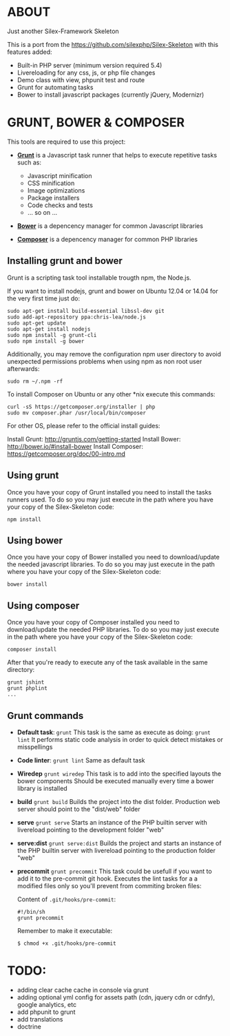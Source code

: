 ABOUT
=====

Just another Silex-Framework Skeleton

This is a port from the https://github.com/silexphp/Silex-Skeleton with this features added:

* Built-in PHP server (minimum version required 5.4)
* Livereloading for any css, js, or php file changes
* Demo class with view, phpunit test and route
* Grunt for automating tasks
* Bower to install javascript packages (currently jQuery, Modernizr)


GRUNT, BOWER & COMPOSER
=======================

This tools are required to use this project:

* [**Grunt**](http://gruntjs.com/) is a Javascript task runner that helps to execute repetitive tasks such as:
    * Javascript minification
    * CSS minification
    * Image optimizations
    * Package installers
    * Code checks and tests
    * ... so on ...

* [**Bower**](http://bower.io/) is a depencency manager for common Javascript libraries

* [**Composer**](https://getcomposer.org/) is a depencency manager for common PHP libraries

## Installing grunt and bower

Grunt is a scripting task tool installable trougth npm, the Node.js.

If you want to install nodejs, grunt and bower on Ubuntu 12.04 or 14.04 for the very first time just do:
```
sudo apt-get install build-essential libssl-dev git
sudo add-apt-repository ppa:chris-lea/node.js
sudo apt-get update
sudo apt-get install nodejs
sudo npm install -g grunt-cli
sudo npm install -g bower
```
Additionally, you may remove the configuration npm user directory to avoid
unexpected permissions problems when using npm as non root user afterwards:
```
sudo rm ~/.npm -rf 
```

To install Composer on Ubuntu or any other *nix execute this commands:
```
curl -sS https://getcomposer.org/installer | php
sudo mv composer.phar /usr/local/bin/composer
```

For other OS, please refer to the official install guides:

Install Grunt: http://gruntjs.com/getting-started
Install Bower: http://bower.io/#install-bower
Install Composer: https://getcomposer.org/doc/00-intro.md


## Using grunt

Once you have your copy of Grunt installed you need to install the tasks runners used.
To do so you may just execute in the path where you have your copy of the Silex-Skeleton code:

```
npm install
```

## Using bower

Once you have your copy of Bower installed you need to download/update the needed javascript libraries.
To do so you may just execute in the path where you have your copy of the Silex-Skeleton code:

```
bower install
```

## Using composer

Once you have your copy of Composer installed you need to download/update the needed PHP libraries.
To do so you may just execute in the path where you have your copy of the Silex-Skeleton code:

```
composer install
```

After that you're ready to execute any of the task available in the same directory:
```
grunt jshint
grunt phplint
...
``` 

## Grunt commands

* **Default task**: `grunt`
  This task is the same as execute as doing: `grunt lint`
  It performs static code analysis in order to quick detect mistakes or misspellings

* **Code linter**: `grunt lint`
  Same as default task

* **Wiredep** `grunt wiredep`
  This task is to add into the specified layouts the bower components
  Should be executed manually every time a bower library is installed

* **build** `grunt build`
  Builds the project into the dist folder. Production web server should point to 
  the "dist/web" folder

* **serve** `grunt serve`
  Starts an instance of the PHP builtin server with livereload pointing to the development
  folder "web"

* **serve:dist** `grunt serve:dist`
  Builds the project and starts an instance of the PHP builtin server with
  livereload pointing to the production folder "web"

* **precommit** `grunt precommit`
  This task could be usefull if you want to add it to the pre-commit git hook.
  Executes the lint tasks for a a modified files only so you'll prevent from
  commiting broken files:

  Content of `.git/hooks/pre-commit`:
  ```
  #!/bin/sh
  grunt precommit
  ```
  Remember to make it executable:

  `$ chmod +x .git/hooks/pre-commit`

TODO:
=====
- adding clear cache cache in console via grunt
- adding optional yml config for assets path (cdn, jquery cdn or cdnfy), google analytics, etc
- add phpunit to grunt
- add translations
- doctrine
